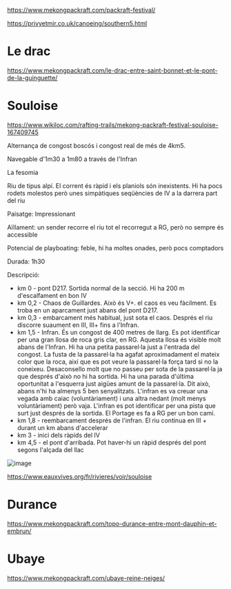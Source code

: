 https://www.mekongpackraft.com/packraft-festival/

https://privyetmir.co.uk/canoeing/southern5.html

# Le drac

https://www.mekongpackraft.com/le-drac-entre-saint-bonnet-et-le-pont-de-la-guinguette/

# Souloise

https://www.wikiloc.com/rafting-trails/mekong-packraft-festival-souloise-167409745

Alternança de congost boscós i congost real de més de 4km5.

Navegable d'1m30 a 1m80 a través de l'Infran

La fesomia

Riu de tipus alpí. El corrent és ràpid i els planiols són inexistents. Hi ha pocs rodets molestos però unes simpàtiques seqüències de IV a la darrera part del riu

Paisatge: Impressionant

Aïllament: un sender recorre el riu tot el recorregut a RG, però no sempre és accessible

Potencial de playboating: feble, hi ha moltes onades, però pocs comptadors

Durada: 1h30

Descripció:
- km 0 - pont D217. Sortida normal de la secció. Hi ha 200 m d'escalfament en bon IV
- km 0,2 - Chaos de Guillardes. Això és V+. el caos es veu fàcilment. Es troba en un aparcament just abans del pont D217.
- km 0,3 - embarcament més habitual, just sota el caos. Després el riu discorre suaument en III, III+ fins a l'Infran.
- km 1,5 - Infran. És un congost de 400 metres de llarg. Es pot identificar per una gran llosa de roca gris clar, en RG. Aquesta llosa és visible molt abans de l'Infran. Hi ha una petita passarel·la just a l'entrada del congost. La fusta de la passarel·la ha agafat aproximadament el mateix color que la roca, així que es pot veure la passarel·la força tard si no la coneixeu. Desaconsello molt que no passeu per sota de la passarel·la ja que després d'això no hi ha sortida. Hi ha una parada d'última oportunitat a l'esquerra just aigües amunt de la passarel·la. Dit això, abans n'hi ha almenys 5 ben senyalitzats. L'infran es va creuar una vegada amb caiac (voluntàriament) i una altra nedant (molt menys voluntàriament) però vaja.
L'infran es pot identificar per una pista que surt just després de la sortida. El Portage es fa a RG per un bon camí.
- km 1,8 - reembarcament després de l'infran. El riu continua en III + durant un km abans d'accelerar
- km 3 - inici dels ràpids del IV
- km 4,5 - el pont d'arribada. Pot haver-hi un ràpid després del pont segons l'alçada del llac

![image](https://github.com/acacha/worlds/assets/4015406/2cd90071-d14f-49c8-a7dc-3c0ca3403f83)


https://www.eauxvives.org/fr/rivieres/voir/souloise

# Durance

https://www.mekongpackraft.com/topo-durance-entre-mont-dauphin-et-embrun/

# Ubaye

https://www.mekongpackraft.com/ubaye-reine-neiges/
